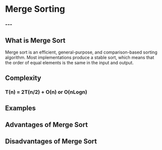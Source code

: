 <html>
<head>
    <link rel="stylesheet" href="merge.css">
    <link rel="stylesheet" href="index.css">
        <link rel="preconnect" href="https://fonts.googleapis.com">
        <link rel="preconnect" href="https://fonts.gstatic.com" crossorigin>
        <link href="https://fonts.googleapis.com/css2?family=Palette+Mosaic&family=Slackside+One&display=swap" rel="stylesheet">
</head>
<body>
<h1>Merge Sorting</h1>
<h3>---</h3>

<h2>What is Merge Sort</h2>
<p>Merge sort is an efficient, general-purpose, and comparison-based sorting algorithm. Most implementations produce a stable sort, which means that the order of equal elements is the same in the input and output.</p>

<h2>Complexity</h2>
<h3>T(n) = 2T(n/2) + O(n) or O(nLogn)</h3>

<h2>Examples</h2>
<p></p>

<h2>Advantages of Merge Sort</h2>

<h2>Disadvantages of Merge Sort</h2>
</body>